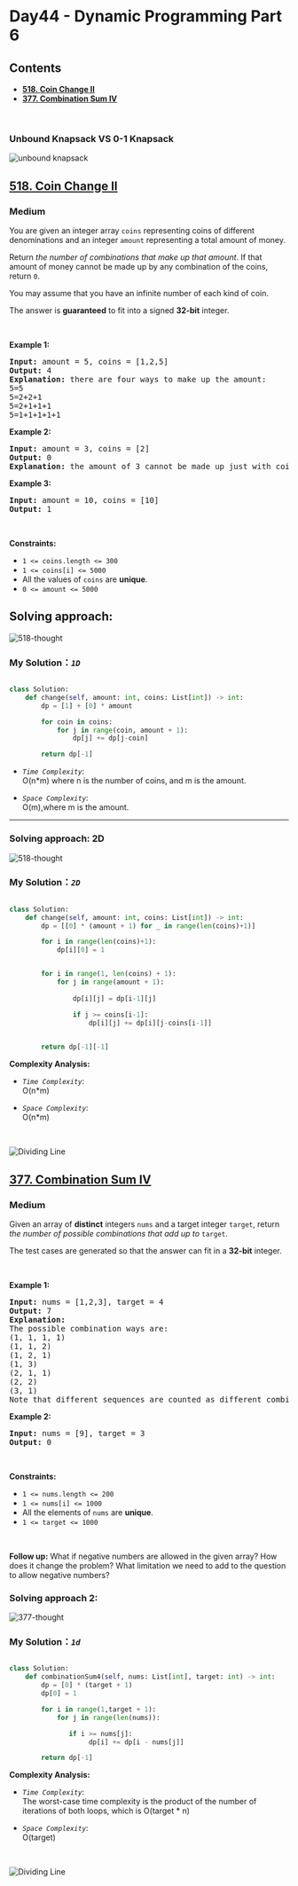# Day44 - Dynamic Programming Part 6


## Contents
* **[518. Coin Change II](#518)**
* **[377. Combination Sum IV](#377)**

<br>

### Unbound Knapsack VS 0-1 Knapsack
![unbound knapsack](https://github.com/samuelusc/Algomuscle/blob/main/assets/Day44/unbound%20knapsack.jpg)
<br>

<h2 id = "518"><a href="https://leetcode.com/problems/coin-change-ii">518. Coin Change II</a></h2><h3>Medium</h3><p>You are given an integer array <code>coins</code> representing coins of different denominations and an integer <code>amount</code> representing a total amount of money.</p>

<p>Return <em>the number of combinations that make up that amount</em>. If that amount of money cannot be made up by any combination of the coins, return <code>0</code>.</p>

<p>You may assume that you have an infinite number of each kind of coin.</p>

<p>The answer is <strong>guaranteed</strong> to fit into a signed <strong>32-bit</strong> integer.</p>

<p>&nbsp;</p>
<p><strong class="example">Example 1:</strong></p>

<pre>
<strong>Input:</strong> amount = 5, coins = [1,2,5]
<strong>Output:</strong> 4
<strong>Explanation:</strong> there are four ways to make up the amount:
5=5
5=2+2+1
5=2+1+1+1
5=1+1+1+1+1
</pre>

<p><strong class="example">Example 2:</strong></p>

<pre>
<strong>Input:</strong> amount = 3, coins = [2]
<strong>Output:</strong> 0
<strong>Explanation:</strong> the amount of 3 cannot be made up just with coins of 2.
</pre>

<p><strong class="example">Example 3:</strong></p>

<pre>
<strong>Input:</strong> amount = 10, coins = [10]
<strong>Output:</strong> 1
</pre>

<p>&nbsp;</p>
<p><strong>Constraints:</strong></p>

<ul>
	<li><code>1 &lt;= coins.length &lt;= 300</code></li>
	<li><code>1 &lt;= coins[i] &lt;= 5000</code></li>
	<li>All the values of <code>coins</code> are <strong>unique</strong>.</li>
	<li><code>0 &lt;= amount &lt;= 5000</code></li>
</ul>


## Solving approach:


![518-thought](https://github.com/samuelusc/Algomuscle/blob/main/assets/Day44/LC518-thought.jpg)


### My Solution：_`1D`_  

  
```python

class Solution:
    def change(self, amount: int, coins: List[int]) -> int:
        dp = [1] + [0] * amount

        for coin in coins:
            for j in range(coin, amount + 1):
                dp[j] += dp[j-coin]

        return dp[-1]
```


- *`Time Complexity`*:<br>
O(n*m) where n is the number of coins, and m is the amount. 
  
- *`Space Complexity`*:<br>
O(m),where m is the amount.
---
  
### Solving approach: 2D  


![518-thought](https://github.com/samuelusc/Algomuscle/blob/main/assets/Day44/LC518-2d.jpg)


 
### My Solution：_`2D`_  

  
```python

class Solution:
    def change(self, amount: int, coins: List[int]) -> int:
        dp = [[0] * (amount + 1) for _ in range(len(coins)+1)]

        for i in range(len(coins)+1):
            dp[i][0] = 1


        for i in range(1, len(coins) + 1):
            for j in range(amount + 1):
                
                dp[i][j] = dp[i-1][j]

                if j >= coins[i-1]:
                    dp[i][j] += dp[i][j-coins[i-1]]

        
        return dp[-1][-1]
```


**Complexity Analysis:**  

- *`Time Complexity`*:<br>
O(n*m)
  
- *`Space Complexity`*:<br>
O(n*m)
<br>

![Dividing Line](https://github.com/samuelusc/Algomuscle/blob/main/assets/CatDividing.png)
<br>


<h2 id = "377"><a href="https://leetcode.com/problems/combination-sum-iv">377. Combination Sum IV</a></h2><h3>Medium</h3><p>Given an array of <strong>distinct</strong> integers <code>nums</code> and a target integer <code>target</code>, return <em>the number of possible combinations that add up to</em>&nbsp;<code>target</code>.</p>

<p>The test cases are generated so that the answer can fit in a <strong>32-bit</strong> integer.</p>

<p>&nbsp;</p>
<p><strong class="example">Example 1:</strong></p>

<pre>
<strong>Input:</strong> nums = [1,2,3], target = 4
<strong>Output:</strong> 7
<strong>Explanation:</strong>
The possible combination ways are:
(1, 1, 1, 1)
(1, 1, 2)
(1, 2, 1)
(1, 3)
(2, 1, 1)
(2, 2)
(3, 1)
Note that different sequences are counted as different combinations.
</pre>

<p><strong class="example">Example 2:</strong></p>

<pre>
<strong>Input:</strong> nums = [9], target = 3
<strong>Output:</strong> 0
</pre>

<p>&nbsp;</p>
<p><strong>Constraints:</strong></p>

<ul>
	<li><code>1 &lt;= nums.length &lt;= 200</code></li>
	<li><code>1 &lt;= nums[i] &lt;= 1000</code></li>
	<li>All the elements of <code>nums</code> are <strong>unique</strong>.</li>
	<li><code>1 &lt;= target &lt;= 1000</code></li>
</ul>

<p>&nbsp;</p>
<p><strong>Follow up:</strong> What if negative numbers are allowed in the given array? How does it change the problem? What limitation we need to add to the question to allow negative numbers?</p>



### Solving approach 2:  


![377-thought](https://github.com/samuelusc/Algomuscle/blob/main/assets/Day44/LC377-thought.jpg)


 
### My Solution：_`1d`_  

  
```python

class Solution:
    def combinationSum4(self, nums: List[int], target: int) -> int:
        dp = [0] * (target + 1)
        dp[0] = 1

        for i in range(1,target + 1):
            for j in range(len(nums)):

               if i >= nums[j]:
                    dp[i] += dp[i - nums[j]]

        return dp[-1]
```


**Complexity Analysis:**  

- *`Time Complexity`*:<br>
The worst-case time complexity is the product of the number of iterations of both loops, which is O(target * n)  

- *`Space Complexity`*:<br>
O(target) 
<br>

![Dividing Line](https://github.com/samuelusc/Algomuscle/blob/main/assets/CatDividing.png)
<br>




